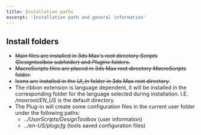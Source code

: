 ```yaml
---
title: Installation paths
excerpt: 'Installation path and general information'
---
```


## Install folders

- ~~Main files are installed in 3ds Max's root directory *Scripts* (Designtoolbox subfolder) and *Plugins* folders.~~
- ~~MacroScripts files are placed in 3ds Max root directory *MacroScripts* folder.~~
- ~~Icons are installed in the *UI_ln* folder in 3ds Max root directory.~~
- The ribbon extension is language dependent, it will be installed in the corresponding folder for the language selected during installation. I.E. */maxroot/EN_US* is the default directory.
- The Plug-in will create some configuration files in the current user folder under the following paths:
  - *../UserScripts/DesignToolbox* (user information)
  - *../en-US/plugcfg* (tools saved configuration files)
